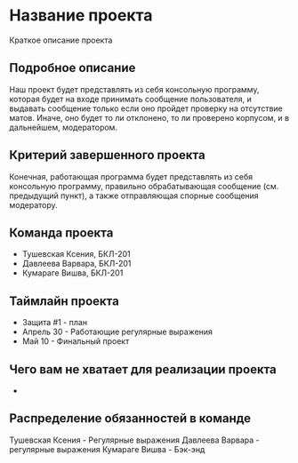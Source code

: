 # Название проекта

Краткое описание проекта

## Подробное описание

Наш проект будет представлять из себя консольную программу, которая будет на входе принимать сообщение пользователя, и выдавать сообщение только если оно пройдет проверку на отсутствие матов. Иначе, оно будет то ли отклонено, то ли проверено корпусом, и в дальнейшем, модератором.

## Критерий завершенного проекта
Конечная, работающая программа будет представлять из себя консольную программу, правильно обрабатывающая сообщение (см. предыдущий пункт), а также отправляющая спорные сообщения модератору.

## Команда проекта

- Тушевская Ксения, БКЛ-201
- Давлеева Варвара, БКЛ-201
- Кумараге Вишва, БКЛ-201

## Таймлайн проекта

- Защита #1 - план
- Апрель 30 - Работающие регулярные выражения
- Май 10 - Финальный проект

## Чего вам не хватает для реализации проекта
-

## Распределение обязанностей в команде

Тушевская Ксения - Регулярные выражения
Давлеева Варвара - регулярные выражения
Кумараге Вишва - Бэк-энд
